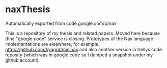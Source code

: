 # naxThesis
Automatically exported from code.google.com/p/nax


This is a repository of my thesis and related papers.
Moved here because thhe "google code" service is closing.
Prototypes of the Nax language implementations are elsewhere,
for example https://github.com/kyagrd/mininax and also
another version in trellys code reposity (which was in google code so I dumped a snapshot under my github account).
